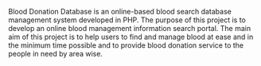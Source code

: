 Blood Donation Database is an online-based blood search database management system developed in PHP. The purpose of this project is to develop an online blood management information search portal. The main aim of this project is to help users to find and manage blood at ease and in the minimum time possible and to provide blood donation service to the people in need by area wise. 
